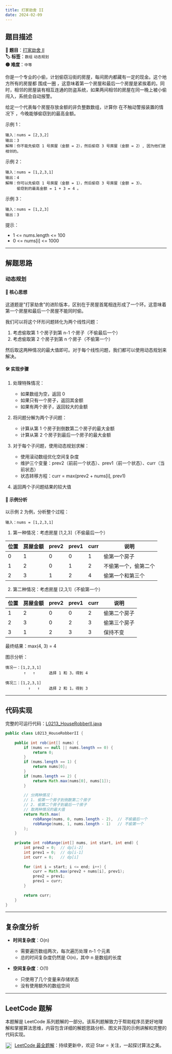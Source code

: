 ```yaml
---
title: 打家劫舍 II
date: 2024-02-09
---
```


## 题目描述

**🔗 题目**：[打家劫舍 II](https://leetcode.cn/problems/house-robber-ii/)  
**🏷️ 标签**：`数组` `动态规划`  
**🟡 难度**：`中等`  

你是一个专业的小偷，计划偷窃沿街的房屋，每间房内都藏有一定的现金。这个地方所有的房屋都 围成一圈 ，这意味着第一个房屋和最后一个房屋是紧挨着的。同时，相邻的房屋装有相互连通的防盗系统，如果两间相邻的房屋在同一晚上被小偷闯入，系统会自动报警。

给定一个代表每个房屋存放金额的非负整数数组，计算你 在不触动警报装置的情况下 ，今晚能够偷窃到的最高金额。

示例 1：
```
输入：nums = [2,3,2]
输出：3
解释：你不能先偷窃 1 号房屋（金额 = 2），然后偷窃 3 号房屋（金额 = 2）, 因为他们是相邻的。
```

示例 2：
```
输入：nums = [1,2,3,1]
输出：4
解释：你可以先偷窃 1 号房屋（金额 = 1），然后偷窃 3 号房屋（金额 = 3）。
     偷窃到的最高金额 = 1 + 3 = 4 。
```

示例 3：
```
输入：nums = [1,2,3]
输出：3
```

提示：
- 1 <= nums.length <= 100
- 0 <= nums[i] <= 1000

---

## 解题思路

### 动态规划

#### 📝 核心思想
这道题是"打家劫舍"的进阶版本，区别在于房屋首尾相连形成了一个环。这意味着第一个房屋和最后一个房屋不能同时偷。

我们可以将这个环形问题转化为两个线性问题：
1. 考虑偷取第 1 个房子到第 n-1 个房子（不偷最后一个）
2. 考虑偷取第 2 个房子到第 n 个房子（不偷第一个）

然后取这两种情况的最大值即可。对于每个线性问题，我们都可以使用动态规划来解决。

#### 🛠️ 实现步骤
1. 处理特殊情况：
   - 如果数组为空，返回 0
   - 如果只有一个房子，返回其金额
   - 如果有两个房子，返回较大的金额

2. 将问题分解为两个子问题：
   - 计算从第 1 个房子到倒数第二个房子的最大金额
   - 计算从第 2 个房子到最后一个房子的最大金额

3. 对于每个子问题，使用动态规划求解：
   - 使用滚动数组优化空间复杂度
   - 维护三个变量：prev2（前前一个状态）、prev1（前一个状态）、curr（当前状态）
   - 状态转移方程：curr = max(prev2 + nums[i], prev1)

4. 返回两个子问题结果的较大值

#### 🧩 示例分析
以示例 2 为例，分析整个过程：
```
输入：nums = [1,2,3,1]
```

1. 第一种情况：考虑房屋 [1,2,3]（不偷最后一个）

| 位置 | 房屋金额 | prev2 | prev1 | curr | 说明 |
|-----|---------|-------|-------|------|-----|
| 0 | 1 | 0 | 0 | 1 | 偷第一个房子 |
| 1 | 2 | 0 | 1 | 2 | 不偷第一个，偷第二个 |
| 2 | 3 | 1 | 2 | 4 | 偷第一个和第三个 |

2. 第二种情况：考虑房屋 [2,3,1]（不偷第一个）

| 位置 | 房屋金额 | prev2 | prev1 | curr | 说明 |
|-----|---------|-------|-------|------|-----|
| 1 | 2 | 0 | 0 | 2 | 偷第二个房子 |
| 2 | 3 | 0 | 2 | 3 | 偷第三个房子 |
| 3 | 1 | 2 | 3 | 3 | 保持不变 |

最终结果：max(4, 3) = 4

图示分析：
```
情况一：[1,2,3,1]
        ↑   ↑      选择 1 和 3，得到 4
        
情况二：[1,2,3,1]
          ↑   ↑    选择 2 和 1，得到 3
```

---

## 代码实现

完整的可运行代码：[L0213_HouseRobberII.java](../src/main/java/L0213_HouseRobberII.java)

```java
public class L0213_HouseRobberII {
    
    public int rob(int[] nums) {
        if (nums == null || nums.length == 0) {
            return 0;
        }
        if (nums.length == 1) {
            return nums[0];
        }
        if (nums.length == 2) {
            return Math.max(nums[0], nums[1]);
        }
        
        // 分两种情况：
        // 1. 偷第一个房子到倒数第二个房子
        // 2. 偷第二个房子到最后一个房子
        // 取两种情况的最大值
        return Math.max(
            robRange(nums, 0, nums.length - 2),  // 不偷最后一个
            robRange(nums, 1, nums.length - 1)   // 不偷第一个
        );
    }
    
    private int robRange(int[] nums, int start, int end) {
        int prev2 = 0;  // dp[i-2]
        int prev1 = 0;  // dp[i-1]
        int curr = 0;   // dp[i]
        
        for (int i = start; i <= end; i++) {
            curr = Math.max(prev2 + nums[i], prev1);
            prev2 = prev1;
            prev1 = curr;
        }
        
        return curr;
    }
}
```

---

## 复杂度分析

- **时间复杂度**：O(n)
  - 需要遍历数组两次，每次遍历处理 n-1 个元素
  - 总的时间复杂度仍然是 O(n)，其中 n 是数组的长度

- **空间复杂度**：O(1)
  - 只使用了几个变量来存储状态
  - 没有使用额外的数组空间

---

## LeetCode 题解

本题解是 LeetCode 系列题解的一部分。该系列题解致力于帮助程序员更好地理解和掌握算法思维，内容包含详细的解题思路分析、图文并茂的示例讲解和完整的代码实现。

<img src="https://github.githubassets.com/images/modules/logos_page/GitHub-Mark.png" alt="GitHub" width="20" style="vertical-align: middle; margin-right: 5px"> [LeetCode 最全题解](https://github.com/LjyYano/LeetCode)：持续更新中，欢迎 Star ⭐️ 关注，一起探讨算法之美。 